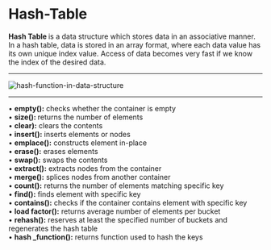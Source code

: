 # Hash-Table
<b>Hash Table </b> is a data structure which stores data in an associative manner. In a hash table, data is stored in an array format, where each data value has its own unique index value. Access of data becomes very fast if we know the index of the desired data.

<hr>


![hash-function-in-data-structure](https://user-images.githubusercontent.com/79526438/208428561-eff3c94f-7332-43e6-ba58-c5b32bb62cca.png)


<hr>

• <b>empty():</b> checks whether the container is empty </br>
• <b>size(): </b> returns the number of elements </br>
• <b>clear):</b> clears the contents </br>
• <b>insert():</b> inserts elements or nodes </br>
• <b>emplace():</b> constructs element in-place </br>
• <b>erase():</b> erases elements </br>
• <b>swap():</b> swaps the contents </br>
• <b>extract():</b> extracts nodes from the container </br>
• <b>merge():</b> splices nodes from another container </br>
• <b>count():</b> returns the number of elements matching specific key </br>
• <b>find():</b> finds element with specific key </br>
• <b>contains():</b> checks if the container contains element with specific key </br>
• <b>load factor():</b> returns average number of elements per bucket </br>
• <b>rehash():</b> reserves at least the specified number of buckets and regenerates the hash table </br>
• <b>hash _function():</b> returns function used to hash the keys </br>
